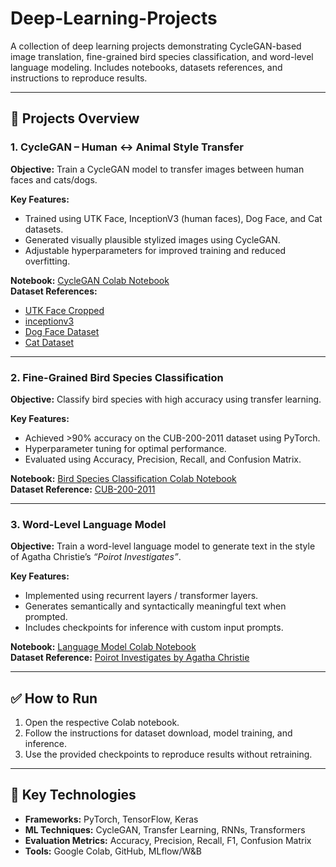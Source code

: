 # Deep-Learning-Projects
A collection of deep learning  projects demonstrating CycleGAN-based image translation, fine-grained bird species classification, and word-level language modeling. Includes notebooks, datasets references, and instructions to reproduce results.

---

## 📂 Projects Overview

### 1. CycleGAN – Human ↔ Animal Style Transfer
**Objective:** Train a CycleGAN model to transfer images between human faces and cats/dogs.

**Key Features:**
- Trained using UTK Face, InceptionV3 (human faces), Dog Face, and Cat datasets.
- Generated visually plausible stylized images using CycleGAN.
- Adjustable hyperparameters for improved training and reduced overfitting.

**Notebook:** [CycleGAN Colab Notebook](https://colab.research.google.com/drive/1IBqrzfUyAd6SO7HiPCIiZaAxXeAFqXEk)  
**Dataset References:**
- [UTK Face Cropped](https://www.kaggle.com/datasets/abhikjha/utk-face-cropped)
- [inceptionv3](https://www.kaggle.com/code/bmarcos/image-recognition-gender-detection-inceptionv3/data)
- [Dog Face Dataset]( https://www.kaggle.com/datasets/wutheringwang/dog-face-recognition)  
- [Cat Dataset](https://www.kaggle.com/datasets/azmeenasiraj/cat-faces-data-set)  

---

### 2. Fine-Grained Bird Species Classification
**Objective:** Classify bird species with high accuracy using transfer learning.

**Key Features:**
- Achieved >90% accuracy on the CUB-200-2011 dataset using PyTorch.
- Hyperparameter tuning for optimal performance.
- Evaluated using Accuracy, Precision, Recall, and Confusion Matrix.

**Notebook:** [Bird Species Classification Colab Notebook](https://colab.research.google.com/drive/1t8jcUYhswvVZNGzxMLrGOnzkfqRVv--e)  
**Dataset Reference:** [CUB-200-2011](https://data.caltech.edu/records/65de6-vp158)  

---

### 3. Word-Level Language Model
**Objective:** Train a word-level language model to generate text in the style of Agatha Christie’s *“Poirot Investigates”*.

**Key Features:**
- Implemented using recurrent layers / transformer layers.
- Generates semantically and syntactically meaningful text when prompted.
- Includes checkpoints for inference with custom input prompts.

**Notebook:** [Language Model Colab Notebook](https://colab.research.google.com/drive/1AOSB2QzgxL46O3D9cIxPdfS8yJ8tsLPw)  
**Dataset Reference:** [Poirot Investigates by Agatha Christie](https://www.kaggle.com/datasets/jannesklaas/scifi-stories-text-corpus)


---

## ✅ How to Run
1. Open the respective Colab notebook.
2. Follow the instructions for dataset download, model training, and inference.
3. Use the provided checkpoints to reproduce results without retraining.

---

## 📌 Key Technologies
- **Frameworks:** PyTorch, TensorFlow, Keras  
- **ML Techniques:** CycleGAN, Transfer Learning, RNNs, Transformers  
- **Evaluation Metrics:** Accuracy, Precision, Recall, F1, Confusion Matrix  
- **Tools:** Google Colab, GitHub, MLflow/W&B

